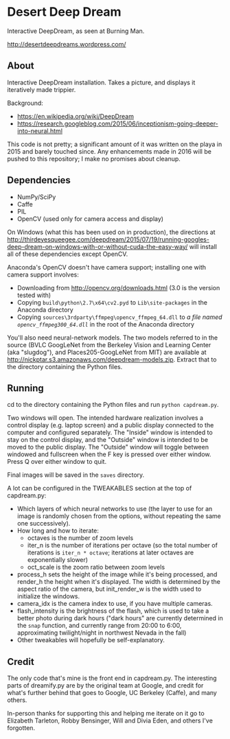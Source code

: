 # Desert Deep Dream
Interactive DeepDream, as seen at Burning Man.

http://desertdeepdreams.wordpress.com/

## About

Interactive DeepDream installation. Takes a picture, and displays it iteratively made trippier.

Background:
* https://en.wikipedia.org/wiki/DeepDream
* https://research.googleblog.com/2015/06/inceptionism-going-deeper-into-neural.html

This code is not pretty; a significant amount of it was written on the playa in 2015 and barely touched since. Any enhancements made
in 2016 will be pushed to this repository; I make no promises about cleanup.

## Dependencies

* NumPy/SciPy
* Caffe
* PIL
* OpenCV (used only for camera access and display)

On Windows (what this has been used on in production), the directions at
http://thirdeyesqueegee.com/deepdream/2015/07/19/running-googles-deep-dream-on-windows-with-or-without-cuda-the-easy-way/
will install all of these dependencies except OpenCV.

Anaconda's OpenCV doesn't have camera support; installing one with camera support
involves:

* Downloading from http://opencv.org/downloads.html (3.0 is the version tested with)
* Copying `build\python\2.7\x64\cv2.pyd` to `Lib\site-packages` in the Anaconda directory
* Copying `sources\3rdparty\ffmpeg\opencv_ffmpeg_64.dll` to *a file named `opencv_ffmpeg300_64.dll`* in the root of the Anaconda directory

You'll also need neural-network models. The two models referred to in the source (BVLC GoogLeNet from the Berkeley Vision and Learning
Center (aka "slugdog"), and Places205-GoogLeNet from MIT) are available at http://nickptar.s3.amazonaws.com/deepdream-models.zip. Extract
that to the directory containing the Python files.

## Running
cd to the directory containing the Python files and run `python capdream.py`.

Two windows will open. The intended hardware realization involves a control display (e.g. laptop screen) and a public display connected
to the computer and configured separately.
The "Inside" window is intended to stay on the control display, and the "Outside" window is intended to be moved to the public display.
The "Outside" window will toggle between windowed and fullscreen when the F key is pressed over either window.
Press Q over either window to quit.

Final images will be saved in the `saves` directory.

A lot can be configured in the TWEAKABLES section at the top of capdream.py:

* Which layers of which neural networks to use (the layer to use for an image is randomly chosen from the options, without repeating the
  same one successively).
* How long and how to iterate:
  * octaves is the number of zoom levels
  * iter_n is the number of iterations per octave (so the total number of iterations is `iter_n * octave`; iterations at later octaves are exponentially slower)
  * oct_scale is the zoom ratio between zoom levels
* process_h sets the height of the image while it's being processed, and render_h the height when it's displayed. The width is determined
  by the aspect ratio of the camera, but init_render_w is the width used to initialize the windows.
* camera_idx is the camera index to use, if you have multiple cameras.
* flash_intensity is the brightness of the flash, which is used to take a better photo during dark hours ("dark hours" are
  currently determined in the `snap` function, and currently range from 20:00 to 6:00, approximating twilight/night in northwest
  Nevada in the fall)
* Other tweakables will hopefully be self-explanatory.

## Credit
The only code that's mine is the front end in capdream.py. The interesting parts of dreamify.py are by the original team at Google, and
credit for what's further behind that goes to Google, UC Berkeley (Caffe), and many others.

In-person thanks for supporting this and helping me iterate on it go to Elizabeth Tarleton, Robby Bensinger, Will and Divia Eden, and others I've forgotten.
